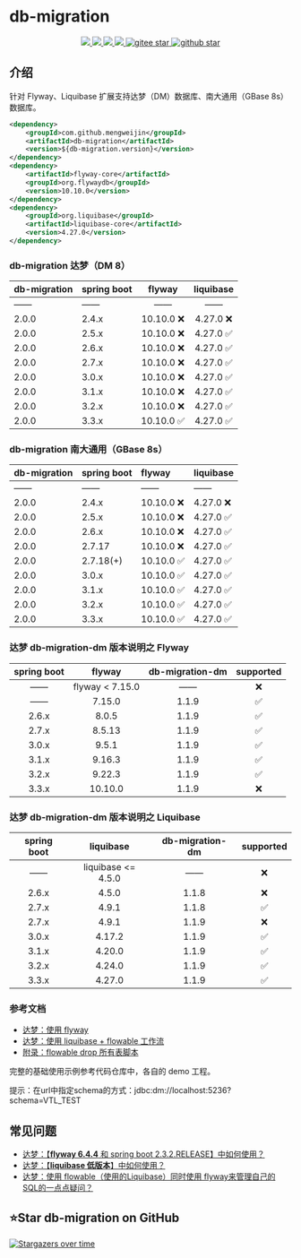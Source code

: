 # db-migration
<p align="center">
    <a target="_blank" href="https://search.maven.org/search?q=g:%22com.github.mengweijin%22%20AND%20a:%22db-migration%22">
        <img src="https://img.shields.io/maven-central/v/com.github.mengweijin/db-migration" />
    </a>
    <a target="_blank" href="https://search.maven.org/search?q=g:%22com.github.mengweijin%22%20AND%20a:%22db-migration-dm%22">
        <img src="https://img.shields.io/maven-central/v/com.github.mengweijin/db-migration-dm" />
    </a>
	<a target="_blank" href="https://github.com/mengweijin/db-migration/blob/master/LICENSE">
		<img src="https://img.shields.io/badge/license-Apache2.0-blue.svg" />
	</a>
	<a target="_blank" href="https://www.oracle.com/technetwork/java/javase/downloads/index.html">
		<img src="https://img.shields.io/badge/JDK-8+-green.svg" />
	</a>
	<a target="_blank" href="https://gitee.com/mengweijin/db-migration/stargazers">
		<img src="https://gitee.com/mengweijin/db-migration/badge/star.svg?theme=dark" alt='gitee star'/>
	</a>
	<a target="_blank" href='https://github.com/mengweijin/db-migration'>
		<img src="https://img.shields.io/github/stars/mengweijin/db-migration.svg?style=social" alt="github star"/>
	</a>
</p>

## 介绍
针对 Flyway、Liquibase 扩展支持达梦（DM）数据库、南大通用（GBase 8s）数据库。

```xml
<dependency>
    <groupId>com.github.mengweijin</groupId>
    <artifactId>db-migration</artifactId>
    <version>${db-migration.version}</version>
</dependency>
<dependency>
    <artifactId>flyway-core</artifactId>
    <groupId>org.flywaydb</groupId>
    <version>10.10.0</version>
</dependency>
<dependency>
    <groupId>org.liquibase</groupId>
    <artifactId>liquibase-core</artifactId>
    <version>4.27.0</version>
</dependency>
```

### db-migration 达梦（DM 8）

| db-migration | spring boot |  flyway   | liquibase |
|:-------------|:------------|:---------:|:---------:|
| ——           | ——          |    ——     |    ——     |
| 2.0.0        | 2.4.x       | 10.10.0 ❌ | 4.27.0 ❌  |
| 2.0.0        | 2.5.x       | 10.10.0 ❌ | 4.27.0 ✅  |
| 2.0.0        | 2.6.x       | 10.10.0 ❌ | 4.27.0 ✅  |
| 2.0.0        | 2.7.x       | 10.10.0 ❌ | 4.27.0 ✅  |
| 2.0.0        | 3.0.x       | 10.10.0 ❌ | 4.27.0 ✅  |
| 2.0.0        | 3.1.x       | 10.10.0 ❌ | 4.27.0 ✅  |
| 2.0.0        | 3.2.x       | 10.10.0 ❌ | 4.27.0 ✅  |
| 2.0.0        | 3.3.x       | 10.10.0 ✅ | 4.27.0 ✅  |

### db-migration 南大通用（GBase 8s）

| db-migration | spring boot | flyway    | liquibase |
|:-------------|:------------|:----------|:----------|
| ——           | ——          | ——        | ——        |
| 2.0.0        | 2.4.x       | 10.10.0 ❌ | 4.27.0 ❌  |
| 2.0.0        | 2.5.x       | 10.10.0 ❌ | 4.27.0 ✅  |
| 2.0.0        | 2.6.x       | 10.10.0 ❌ | 4.27.0 ✅  |
| 2.0.0        | 2.7.17      | 10.10.0 ❌ | 4.27.0 ✅  |
| 2.0.0        | 2.7.18(+)   | 10.10.0 ✅ | 4.27.0 ✅  |
| 2.0.0        | 3.0.x       | 10.10.0 ✅ | 4.27.0 ✅  |
| 2.0.0        | 3.1.x       | 10.10.0 ✅ | 4.27.0 ✅  |
| 2.0.0        | 3.2.x       | 10.10.0 ✅ | 4.27.0 ✅  |
| 2.0.0        | 3.3.x       | 10.10.0 ✅ | 4.27.0 ✅  |

### 达梦 db-migration-dm 版本说明之 Flyway

| spring boot |     flyway      | db-migration-dm | supported |
|:-----------:|:---------------:|:---------------:|:---------:|
|     ——      | flyway < 7.15.0 |       ——        |     ❌     |
|     ——      |     7.15.0      |      1.1.9      |     ✅     |
|    2.6.x    |      8.0.5      |      1.1.9      |     ✅     |
|    2.7.x    |     8.5.13      |      1.1.9      |     ✅     |
|    3.0.x    |      9.5.1      |      1.1.9      |     ✅     |
|    3.1.x    |     9.16.3      |      1.1.9      |     ✅     |
|    3.2.x    |     9.22.3      |      1.1.9      |     ✅     |
|    3.3.x    |     10.10.0     |      1.1.9      |     ❌     |


### 达梦 db-migration-dm 版本说明之 Liquibase

| spring boot |     liquibase      | db-migration-dm | supported |
|:-----------:|:------------------:|:---------------:|:---------:|
|     ——      | liquibase <= 4.5.0 |       ——        |     ❌     |
|    2.6.x    |       4.5.0        |      1.1.8      |     ❌     |
|    2.7.x    |       4.9.1        |      1.1.8      |     ✅     |
|    2.7.x    |       4.9.1        |      1.1.9      |     ❌     |
|    3.0.x    |       4.17.2       |      1.1.9      |     ✅     |
|    3.1.x    |       4.20.0       |      1.1.9      |     ✅     |
|    3.2.x    |       4.24.0       |      1.1.9      |     ✅     |
|    3.3.x    |       4.27.0       |      1.1.9      |     ✅     |



### 参考文档

* [达梦：使用 flyway](./doc/flyway.md)
* [达梦：使用 liquibase + flowable 工作流](./doc/liquibase.md)
* [附录：flowable drop 所有表脚本](./doc/flowable_drop_script.md)

完整的基础使用示例参考代码仓库中，各自的 demo 工程。

提示：在url中指定schema的方式：jdbc:dm://localhost:5236?schema=VTL_TEST

## 常见问题

* [达梦：【**flyway 6.4.4** 和 spring boot 2.3.2.RELEASE】中如何使用？](./doc/flyway_6.4.4_solution.md)
* [达梦：【**liquibase 低版本**】中如何使用？](./doc/liquibase_4.9.1_solution.md)
* [达梦：使用 flowable（使用的Liquibase）同时使用 flyway来管理自己的 SQL的一点点疑问？](./doc/gitee_issue_I9KYBS.md)


## ⭐Star db-migration on GitHub

[![Stargazers over time](https://starchart.cc/mengweijin/db-migration.svg)](https://starchart.cc/mengweijin/db-migration)
